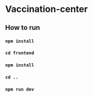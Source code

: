 # Vaccination-center


## How to run 

### `npm install`

### `cd frontend`

### `npm install`

### `cd ..`

### `npm run dev`

